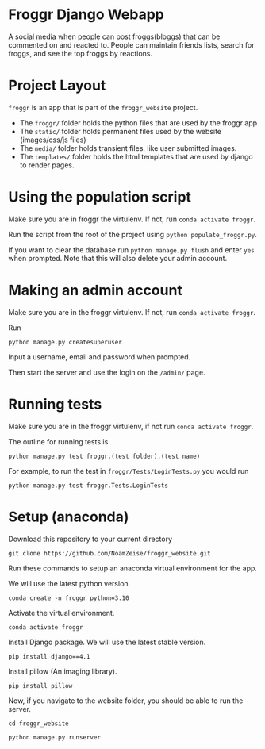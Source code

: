 # Froggr Django Webapp

A social media when people can post froggs(bloggs) that can be commented on and reacted to. 
People can maintain friends lists, search for froggs, and see the top froggs by reactions.

# Project Layout

`froggr` is an app that is part of the `froggr_website` project.

* The `froggr/` folder holds the python files that are used by the froggr app
* The `static/` folder holds permanent files used by the website (images/css/js files)
* The `media/` folder holds transient files, like user submitted images.
* The `templates/` folder holds the html templates that are used by django to render pages.


# Using the population script

Make sure you are in froggr the virtulenv. If not, run `conda activate froggr`.

Run the script from the root of the project using `python populate_froggr.py`.

If you want to clear the database run `python manage.py flush` and enter `yes` when prompted. 
Note that this will also delete your admin account.


# Making an admin account

Make sure you are in the froggr virtulenv. If not, run `conda activate froggr`.

Run 
```
python manage.py createsuperuser
```
Input a username, email and password when prompted.

Then start the server and use the login on the `/admin/` page.


# Running tests
Make sure you are in the froggr virtulenv, if not run `conda activate froggr`.

The outline for running tests is

``` 
python manage.py test froggr.(test folder).(test name) 
```

For example, to run the test in `froggr/Tests/LoginTests.py` you would run 
```
python manage.py test froggr.Tests.LoginTests 
```


# Setup (anaconda)

Download this repository to your current directory

```
git clone https://github.com/NoamZeise/froggr_website.git
```

Run these commands to setup an anaconda virtual environment for the app.

We will use the latest python version.

```
conda create -n froggr python=3.10
```

Activate the virtual environment.

```
conda activate froggr
```

Install Django package.  We will use the latest stable version.

```
pip install django==4.1
```

Install pillow (An imaging library).

```
pip install pillow
```

Now, if you navigate to the website folder, you should be able to run the server.

```
cd froggr_website
```

```
python manage.py runserver
```
